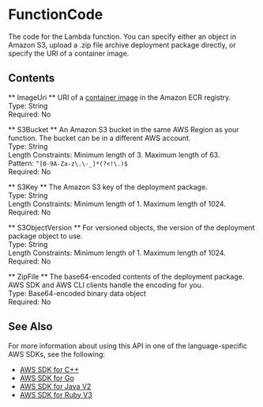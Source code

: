 # FunctionCode<a name="API_FunctionCode"></a>

The code for the Lambda function\. You can specify either an object in Amazon S3, upload a \.zip file archive deployment package directly, or specify the URI of a container image\.

## Contents<a name="API_FunctionCode_Contents"></a>

 ** ImageUri **   <a name="SSS-Type-FunctionCode-ImageUri"></a>
URI of a [container image](https://docs.aws.amazon.com/lambda/latest/dg/lambda-images.html) in the Amazon ECR registry\.  
Type: String  
Required: No

 ** S3Bucket **   <a name="SSS-Type-FunctionCode-S3Bucket"></a>
An Amazon S3 bucket in the same AWS Region as your function\. The bucket can be in a different AWS account\.  
Type: String  
Length Constraints: Minimum length of 3\. Maximum length of 63\.  
Pattern: `^[0-9A-Za-z\.\-_]*(?<!\.)$`   
Required: No

 ** S3Key **   <a name="SSS-Type-FunctionCode-S3Key"></a>
The Amazon S3 key of the deployment package\.  
Type: String  
Length Constraints: Minimum length of 1\. Maximum length of 1024\.  
Required: No

 ** S3ObjectVersion **   <a name="SSS-Type-FunctionCode-S3ObjectVersion"></a>
For versioned objects, the version of the deployment package object to use\.  
Type: String  
Length Constraints: Minimum length of 1\. Maximum length of 1024\.  
Required: No

 ** ZipFile **   <a name="SSS-Type-FunctionCode-ZipFile"></a>
The base64\-encoded contents of the deployment package\. AWS SDK and AWS CLI clients handle the encoding for you\.  
Type: Base64\-encoded binary data object  
Required: No

## See Also<a name="API_FunctionCode_SeeAlso"></a>

For more information about using this API in one of the language\-specific AWS SDKs, see the following:
+  [AWS SDK for C\+\+](https://docs.aws.amazon.com/goto/SdkForCpp/lambda-2015-03-31/FunctionCode) 
+  [AWS SDK for Go](https://docs.aws.amazon.com/goto/SdkForGoV1/lambda-2015-03-31/FunctionCode) 
+  [AWS SDK for Java V2](https://docs.aws.amazon.com/goto/SdkForJavaV2/lambda-2015-03-31/FunctionCode) 
+  [AWS SDK for Ruby V3](https://docs.aws.amazon.com/goto/SdkForRubyV3/lambda-2015-03-31/FunctionCode) 